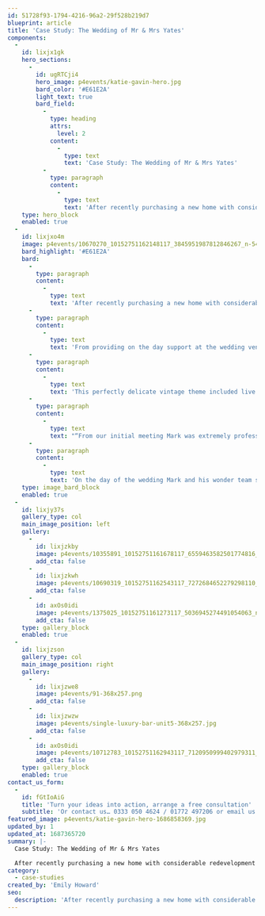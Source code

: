 ```yaml
---
id: 51728f93-1794-4216-96a2-29f528b219d7
blueprint: article
title: 'Case Study: The Wedding of Mr & Mrs Yates'
components:
  -
    id: lixjx1gk
    hero_sections:
      -
        id: ugRTCji4
        hero_image: p4events/katie-gavin-hero.jpg
        bard_color: '#E61E2A'
        light_text: true
        bard_field:
          -
            type: heading
            attrs:
              level: 2
            content:
              -
                type: text
                text: 'Case Study: The Wedding of Mr & Mrs Yates'
          -
            type: paragraph
            content:
              -
                type: text
                text: 'After recently purchasing a new home with considerable redevelopment – Mr & Mrs Yates chose to opt for a wedding at home. Enlisted to offer both practical and design support and knowledge, we executed an intimate wedding for both family and friends.'
    type: hero_block
    enabled: true
  -
    id: lixjxo4m
    image: p4events/10670270_10152751162148117_3845951987812846267_n-540x740.jpg
    bard_highlight: '#E61E2A'
    bard:
      -
        type: paragraph
        content:
          -
            type: text
            text: 'After recently purchasing a new home with considerable redevelopment – Mr & Mrs Yates chose to opt for a wedding at home. Enlisted to offer both practical and design support and knowledge, we executed an intimate wedding for both family and friends.'
      -
        type: paragraph
        content:
          -
            type: text
            text: 'From providing on the day support at the wedding venue Astley Hall, to creating a bespoke bar concept within the newly renovated house we ensured the bride and groom could enjoy their special day safe in the knowledge that everything would run smoothly.'
      -
        type: paragraph
        content:
          -
            type: text
            text: 'This perfectly delicate vintage theme included live entertainment, gourmet ice-cream and even a Jukebox for guests to create their own playlist for the day. Quaint and unique – this is the perfect example of what can be achieved at home.'
      -
        type: paragraph
        content:
          -
            type: text
            text: "“From our initial meeting Mark was extremely professional and helpful with all of our plans.\_We worked closely with the Passion4Events team in the run up to our wedding, and it was extremely reassuring to know Mark was always on hand to assist with decision making, make recommendations and to organise various things."
      -
        type: paragraph
        content:
          -
            type: text
            text: 'On the day of the wedding Mark and his wonder team surpassed all of our expectations by providing the most exceptional support throughout the day.”'
    type: image_bard_block
    enabled: true
  -
    id: lixjy37s
    gallery_type: col
    main_image_position: left
    gallery:
      -
        id: lixjzkby
        image: p4events/10355891_10152751161678117_6559463582501774816_n-368x257.jpg
        add_cta: false
      -
        id: lixjzkwh
        image: p4events/10690319_10152751162543117_7272684652279298110_n-368x257.jpg
        add_cta: false
      -
        id: axOs0idi
        image: p4events/1375025_10152751161273117_5036945274491054063_n-727x534.jpg
        add_cta: false
    type: gallery_block
    enabled: true
  -
    id: lixjzson
    gallery_type: col
    main_image_position: right
    gallery:
      -
        id: lixjzwe8
        image: p4events/91-368x257.png
        add_cta: false
      -
        id: lixjzwzw
        image: p4events/single-luxury-bar-unit5-368x257.jpg
        add_cta: false
      -
        id: axOs0idi
        image: p4events/10712783_10152751162943117_7120950999402979311_n-727x534.jpg
        add_cta: false
    type: gallery_block
    enabled: true
contact_us_form:
  -
    id: fGtIoAiG
    title: 'Turn your ideas into action, arrange a free consultation'
    subtitle: 'Or contact us… 0333 050 4624 / 01772 497206 or email us: info@p4events.co.uk'
featured_image: p4events/katie-gavin-hero-1686858369.jpg
updated_by: 1
updated_at: 1687365720
summary: |-
  Case Study: The Wedding of Mr & Mrs Yates

  After recently purchasing a new home with considerable redevelopment – Mr & Mrs Yates chose to opt for a wedding at home. Enlisted to offer both practical and design support and knowledge, we executed an intimate wedding for both family and friends.
category:
  - case-studies
created_by: 'Emily Howard'
seo:
  description: 'After recently purchasing a new home with considerable redevelopment – Mr & Mrs Yates chose to opt for a wedding at home.'
---
```

